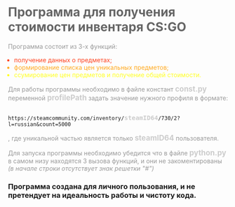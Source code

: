 <style>
  h1{
    color: #666;
  }

  p{
    color: #999;
  }

  b{
    font-size: 1.2em;
    color: #ccc;
  }

  ul>li{
    margin-left: -10px;
  }

  li{
    color: #f42;
  }

  li:nth-child(2){
    color: #fa2;
  }

  li:nth-child(3){
    color: #ff2;
  }
</style>
<h1>Программа для получения стоимости инвентаря CS:GO</h1>
<p>Программа состоит из 3-х функций:</p>
<ul>
  <li>получение данных о предметах;
  <li>формирование списка цен уникальных предметов;
  <li>ссумирование цен предметов и получение общей стоимости.
</ul>
<p>Для работы программы необходимо в файле констант <b>const.py</b> переменной <b>profilePath</b> задать значение нужного профиля в формате:</p>
<code>
https://steamcommunity.com/inventory/<b>steamID64</b>/730/2?l=russian&count=5000
</code>
<p>, где уникальной частью является только <b>steamID64</b> пользователя.</p>
<p>Для запуска программы необходимо убедится что в файле <b>python.py</b> в самом низу находятся 3 вызова функций, и они не закоментированы <i>(в начале строки отсутствует знак решетки "#")</i></p>

<h3>Программа создана для личного пользования, и не претендует на идеальность работы и чистоту кода.</h3>
